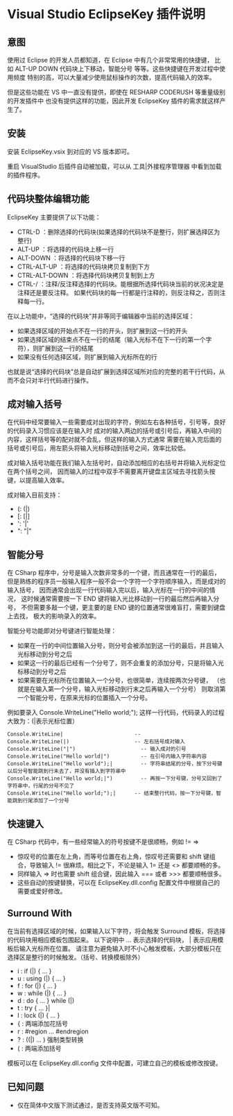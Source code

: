 ﻿# Visual Studio EclipseKey 插件说明 

## 意图

使用过 Eclipse 的开发人员都知道，在 Eclipse 中有几个非常常用的快捷键，
比如 ALT-UP DOWN 代码块上下移动，智能分号 等等。这些快捷键在开发过程中使用频度
特别的高，可以大量减少使用鼠标操作的次数，提高代码输入的效率。

但是这些功能在 VS 中一直没有提供，即使在 RESHARP CODERUSH 等重量级别的开发插件中
也没有提供这样的功能，因此开发 EclipseKey 插件的需求就这样产生了。

## 安装

安装 EclipseKey.vsix 到对应的 VS 版本即可。

重启 VisualStudio 后插件自动被加载，可以从 工具|外接程序管理器 中看到加载的插件程序。

## 代码块整体编辑功能

EclipseKey 主要提供了以下功能：

 * CTRL-D        ：删除选择的代码块(如果选择的代码块不是整行，则扩展选择区为整行)
 * ALT-UP        ：将选择的代码块上移一行
 * ALT-DOWN      ：将选择的代码块下移一行
 * CTRL-ALT-UP   ：将选择的代码块拷贝复制到下方
 * CTRL-ALT-DOWN ：将选择代码块拷贝复制到上方
 * CTRL-/        ：注释/反注释选择的代码块。能根据所选择代码块当前的状况决定是注释还是要反注释。
                   如果代码块的每一行都是行注释的，则反注释之，否则注释每一行。

在以上功能中，“选择的代码块”并非等同于编辑器中当前的选择区域：

 * 如果选择区域的开始点不在一行的开头，则扩展到这一行的开头
 * 如果选择区域的结束点不在一行的结尾（输入光标不在下一行的第一个字符），则扩展到这一行的结尾
 * 如果没有任何选择区域，则扩展到输入光标所在的行

也就是说“选择的代码块”总是自动扩展到选择区域所对应的完整的若干行代码，从而不会只对半行代码进行操作。


## 成对输入括号

在代码中经常要输入一些需要成对出现的字符，例如左右各种括号，引号等，良好的代码录入习惯应该是在输入时
成对的输入两边的括号或引号后，再输入中间的内容，这样括号等的配对就不会乱，但这样的输入方式通常
需要在输入完后面的括号或引号后，用左箭头将输入光标移动到括号之间，效率比较低。

成对输入括号功能在我们输入左括号时，自动添加相应的右括号并将输入光标定位在两个括号之间，
因而输入的过程中双手不需要离开键盘主区域去寻找箭头按键，以提高输入效率。

成对输入目前支持：

 * (: (|)
 * [: [|]
 * ': '|'
 * ": "|"


## 智能分号

在 CSharp 程序中，分号是输入次数非常多的一个键，而且通常在一行的最后，
但是熟练的程序员一般输入程序一般不会一个字符一个字符顺序输入，而是成对的输入括号，
因而通常会出现一行代码输入完以后，输入光标在一行的中间的情况，
这时候通常需要按一下 END 键将输入光比移动到一行的最后然后再输入分号，
不但需要多敲一个键，更主要的是 END 键的位置通常很难盲打，需要到键盘上去找，
极大的影响录入的效率。

智能分号功能即对分号键进行智能处理：

 * 如果在一行的中间位置输入分号，则分号会被添加到这一行的最后，并且输入光标移动到分号之后
 * 如果这一行的最后已经有一个分号了，则不会重复的添加分号，只是将输入光标移动到分号之后
 * 如果需要在光标所在位置输入一个分号，也很简单，连续按两次分号键，
   （也就是在输入第一个分号，输入光标移动到行末之后再输入一个分号）
   则取消第一个智能分号，在原来光标的位置插入一个分号。

例如要录入
Console.WriteLine("Hello world;");
这样一行代码，代码录入的过程大致为：(|表示光标位置）

    Console.WriteLine|                       -- 
    Console.WriteLine(|)                     -- 左右括号成对输入
    Console.WriteLine("|")					   -- 输入成对的引号
    Console.WriteLine("Hello world|")		   -- 在引号内输入字符串内容
    Console.WriteLine("Hello world");|		   -- 字符串结尾的分号，按下分号键以后分号智能跳到行未去了，并没有插入到字符串中
    Console.WriteLine("Hello world;|")		   -- 再按一下分号键，分号又回到了字符串中，行尾的分号不见了
    Console.WriteLine("Hello world;");|      -- 结束整行代码，按一下分号键，智能跳到行尾添加了一个分号

## 快速键入

在 CSharp 代码中，有一些经常输入的符号按键不是很顺畅，例如 != =>

 * 惊叹号的位置在左上角，而等号位置在右上角，惊叹号还需要和 shift 键组合，导致输入 != 很麻烦。相比之下，不论是输入 1= 还是 <> 都要顺畅的多。
 * 同样输入 => 时也需要 shift 组合键，因此输入 === 或者 >>> 都要顺畅很多。
 * 这些自动的按键替换，可以在 EclipseKey.dll.config 配置文件中根据自己的需要或爱好修改。

## Surround With

在当前有选择区域的时候，如果输入以下字符，将会触发 Surround 模板，将选择的代码块用相应模板包围起来。
以下说明中 ... 表示选择的代码块， | 表示应用模板后输入光标所在位置。
请注意为避免输入时不小心触发模板，大部分模板只在选择区是整行的时候触发。（括号、转换模板除外）

 * i : if (|) { ... }
 * u : using (|) { ... }
 * f : for (|) { ... }
 * w : while (|) { ... }
 * d : do { ... } while (|)
 * t : try { ... }|
 * l : lock (|) { ... }
 * { : 两端添加花括号
 * r : #region ... #endregion
 * ? : ((|) ... ) 强制类型转换
 * ( : 两端添加括号

模板可以在 EclipseKey.dll.config 文件中配置，可建立自己的模板或修改按键。

## 已知问题
 * 仅在简体中文版下测试通过，是否支持英文版不可知。